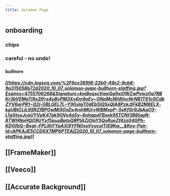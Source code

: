 ```yaml
---
title: Solomon Page
---
```


## onboarding
###
### chips
### careful - no undo!
###
####
#### bullhorn
##### [[https://cdn.logseq.com/%2F6ce389f8-22b0-49e2-9cb8-9a315058b72d2020_10_07_solomon-page-bullhorn-staffing.jpg?Expires=4755706268&Signature=kmBeqscVqwQg9xiOWZwPewz0q7RBKr3bVEMaTj9s2lFrx4uBvPM3Xv6m9oEv~ONpMcNh8focNrNB1T81c0CdbZYV6arPR1~Q2j-GBLGEL7L~Y9GxlgT0dEb5lQSsQIA8PzkJtFkB2M8ELX-kgUBtCLiL9SRZfBPOwMi5OxDx4mhMUrvWBMxpP~5sKfGr9JbAqC0-L1gGtssJcaUYVpK47gk9OVs4qSy~6ohqpaFBxek9STCNf3B6IqgN-8TWHNoHQO9UYyf5puuBptoQRPtAZjOlnY5QoRueZf4zs04GPh-KDGfbQ~Bsgt~FPLiIhYYpAXj9YFN0ssVyycolTiS9Kw__&Key-Pair-Id=APKAJE5CCD6X7MP6PTEA][2020_10_07_solomon-page-bullhorn-staffing.jpg]]
## [[FrameMaker]]
## [[Veeco]]
## [[Accurate Background]]
##
##
##
